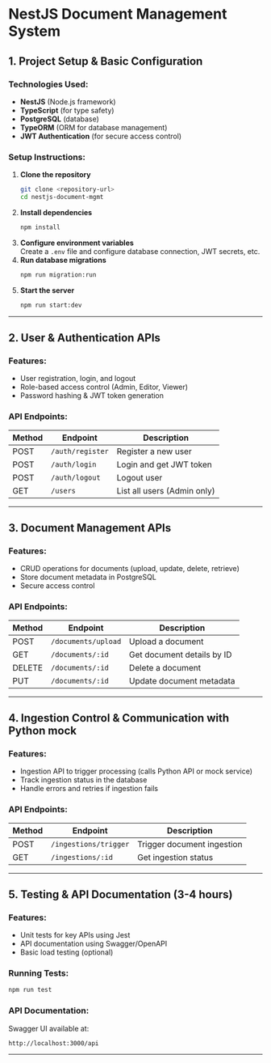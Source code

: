 # NestJS Document Management System

## 1. Project Setup & Basic Configuration 

### Technologies Used:
- **NestJS** (Node.js framework)
- **TypeScript** (for type safety)
- **PostgreSQL** (database)
- **TypeORM** (ORM for database management)
- **JWT Authentication** (for secure access control)

### Setup Instructions:
1. **Clone the repository**  
   ```sh
   git clone <repository-url>
   cd nestjs-document-mgmt
   ```
2. **Install dependencies**  
   ```sh
   npm install
   ```
3. **Configure environment variables**  
   Create a `.env` file and configure database connection, JWT secrets, etc.
4. **Run database migrations**  
   ```sh
   npm run migration:run
   ```
5. **Start the server**  
   ```sh
   npm run start:dev
   ```

---

## 2. User & Authentication APIs 

### Features:
- User registration, login, and logout
- Role-based access control (Admin, Editor, Viewer)
- Password hashing & JWT token generation

### API Endpoints:
| Method | Endpoint           | Description                  |
|--------|-------------------|------------------------------|
| POST   | `/auth/register`  | Register a new user         |
| POST   | `/auth/login`     | Login and get JWT token     |
| POST   | `/auth/logout`    | Logout user                 |
| GET    | `/users`          | List all users (Admin only) |

---

## 3. Document Management APIs 

### Features:
- CRUD operations for documents (upload, update, delete, retrieve)
- Store document metadata in PostgreSQL
- Secure access control

### API Endpoints:
| Method | Endpoint            | Description                     |
|--------|--------------------|---------------------------------|
| POST   | `/documents/upload` | Upload a document              |
| GET    | `/documents/:id`    | Get document details by ID     |
| DELETE | `/documents/:id`    | Delete a document              |
| PUT    | `/documents/:id`    | Update document metadata       |

---

## 4. Ingestion Control & Communication with Python mock

### Features:
- Ingestion API to trigger processing (calls Python API or mock service)
- Track ingestion status in the database
- Handle errors and retries if ingestion fails

### API Endpoints:
| Method | Endpoint              | Description                           |
|--------|----------------------|--------------------------------------|
| POST   | `/ingestions/trigger` | Trigger document ingestion          |
| GET    | `/ingestions/:id`     | Get ingestion status                 |

---

## 5. Testing & API Documentation (3-4 hours)

### Features:
- Unit tests for key APIs using Jest
- API documentation using Swagger/OpenAPI
- Basic load testing (optional)

### Running Tests:
```sh
npm run test
```

### API Documentation:
Swagger UI available at:
```
http://localhost:3000/api
```

---


